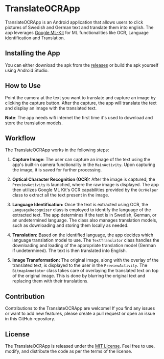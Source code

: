 # TranslateOCRApp

TranslateOCRApp is an Android application that allows users to click pictures of Swedish and German text and translate
them into english. The app leverages [Google ML-Kit](https://developers.google.com/ml-kit) for ML functionalities like OCR, Language identification and Translation.

## Installing the App

You can either download the apk from the [releases](https://github.com/jayeshmahapatra/TranslateOCRApp/releases) or build the apk yourself using Android Studio.

## How to Use

Point the camera at the text you want to translate and capture an image by clicking the capture button. After the capture, the app will translate the text and display an image with the translated text.

**Note**: The app needs wifi internet the first time it's used to download and store the translation models.

## Workflow

The TranslateOCRApp works in the following steps:

1. **Capture Image:** The user can capture an image of the text using the app's built-in camera functionality in the `MainActivity`. Upon capturing the image, it is saved for further processing.

2. **Optical Character Recognition (OCR):** After the image is captured, the `PreviewActivity` is launched, where the raw image is displayed. The app then utilizes Google ML Kit's OCR capabilities provided by the `OcrHelper` class to extract all the text present in the image.

3. **Language Identification:** Once the text is extracted using OCR, the `LanguageRecognizer` class is employed to identify the language of the extracted text. The app determines if the text is in Swedish, German, or an undetermined language.  The class also manages translation models, such as downloading and storing them locally as needed.

4. **Translation:** Based on the identified language, the app decides which language translation model to use. The `TextTranslator` class handles the downloading and loading of the appropriate translation model (German if undetermined). The text is then translated into English.

5. **Image Transformation:** The original image, along with the overlay of the translated text, is displayed to the user in the `PreviewActivity`. The `BitmapAnnotator` class takes care of overlaying the translated text on top of the original image. This is done by blurring the original text and replacing them with their translations.


## Contribution

Contributions to the TranslateOCRApp are welcome! If you find any issues or want to add new features, please create a pull request or open an issue in this GitHub repository.

## License

The TranslateOCRApp is released under the [MIT License](LICENSE). Feel free to use, modify, and distribute the code as per the terms of the license.
